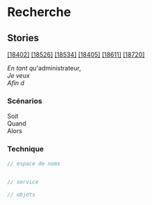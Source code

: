 # Recherche

## Stories 
[[18402]](https://redmine.condate.com/issues/18402)
[[18526]](https://redmine.condate.com/issues/18526)
[[18534]](https://redmine.condate.com/issues/18534)
[[18405]](https://redmine.condate.com/issues/18405)
[[18611]](https://redmine.condate.com/issues/18611)
[[18720]](https://redmine.condate.com/issues/18720)

*En tant qu*'administrateur,<br>
*Je veux* <br>
*Afin d*<br>

### Scénarios

Soit <br>
Quand <br>
Alors <br>


### Technique

```java
// espace de noms


// service

// objets
```
